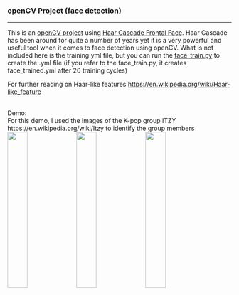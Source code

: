 ### openCV Project (face detection)
<hr>

This is an [openCV project](https://opencv.org/) using [Haar Cascade Frontal Face](https://github.com/opencv/opencv/tree/master/data/haarcascades). Haar Cascade has been around for quite a number of years yet it is a very powerful and useful tool when it comes to face detection using openCV. What is not included here is the training.yml file, but you can run the [face_train.py](https://github.com/cedric130813/opencv-project/blob/main/face_train.py) to create the .yml file (if you refer to the face_train.py, it creates face_trained.yml after 20 training cycles)

For further reading on Haar-like features https://en.wikipedia.org/wiki/Haar-like_feature

<br>
Demo:<br>
For this demo, I used the images of the K-pop group ITZY https://en.wikipedia.org/wiki/Itzy to identify the group members
<br>
<img src= https://github.com/cedric130813/opencv-project/blob/main/Sample%20Screenshots/photo_2021-06-15_20-57-38.jpg height=30% width=30% />

<img src= https://github.com/cedric130813/opencv-project/blob/main/Sample%20Screenshots/photo_2021-06-15_22-33-41.jpg height=30% width=30% />

<img src= https://github.com/cedric130813/opencv-project/blob/main/Sample%20Screenshots/photo_2021-06-15_22-52-14.jpg height=30% width=30% />
